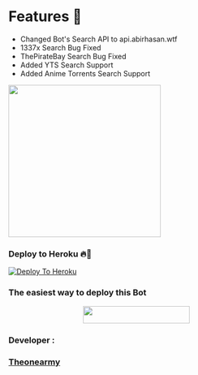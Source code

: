 
<h1> Features 🔆 </h1>

- Changed Bot's Search API to api.abirhasan.wtf
- 1337x Search Bug Fixed
- ThePirateBay Search Bug Fixed
- Added YTS Search Support
- Added Anime Torrents Search Support

<img src="https://telegra.ph/file/0e5efe13f121334f18710.jpg" width="300 " height="300 "/></a></p>


















### Deploy to Heroku 🔥🕺 


[![Deploy To Heroku](https://www.herokucdn.com/deploy/button.svg)](https://heroku.com/deploy?template=https://github.com/Theonepremium/torrentsearchbothttps://github.com/Theonepremium/torrentsearchbot)

###              The easiest way to deploy this  Bot
<p align="center"><a href="https://heroku.com/deploy?template=https://github.com/youtubeslgeekshow/torrentsearchbot"> <img src="https://img.shields.io/badge/Deploy%20To%20Heroku-blueviolet?style=for-the-badge&logo=heroku" width="210" height="34.45"/></a></p>



### Developer :

### [Theonearmy](https://t.me/Theonearmy)









